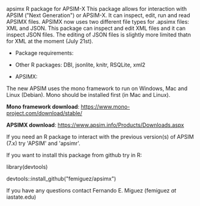 apsimx
R package for APSIM-X
This package allows for interaction with APSIM ("Next Generation") or
APSIM-X. It can inspect, edit, run and read APSIMX files. APSIMX now
uses two different file types for .apsimx files: XML and JSON. This
package can inspect and edit XML files and it can inspect JSON
files. The editing of JSON files is slightly more limited thatn for
XML at the moment (July 21st).

* Package requirements:

* Other R packages: DBI, jsonlite, knitr, RSQLite, xml2

* APSIMX:

The new APSIM uses the mono framework to run on Windows, Mac and Linux
(Debian). Mono should be installed first (in Mac and Linux).

**Mono framework download**:
https://www.mono-project.com/download/stable/

**APSIMX download**:
https://www.apsim.info/Products/Downloads.aspx

If you need an R package to interact with the previous version(s) of
APSIM (7.x) try 'APSIM' and 'apsimr'.

If you want to install this package from github try in R:

library(devtools)

devtools::install_github("femiguez/apsimx")

If you have any questions contact Fernando E. Miguez (femiguez *at* iastate.edu)
